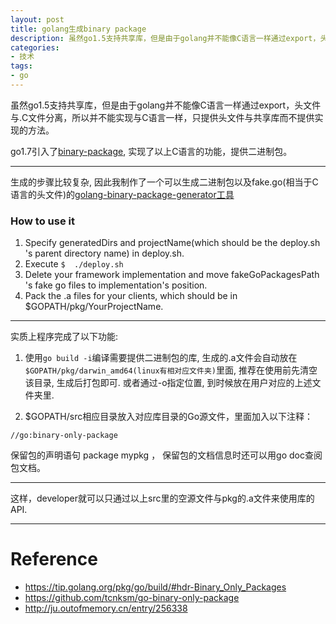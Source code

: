 ```yaml
---
layout: post
title: golang生成binary package
description: 虽然go1.5支持共享库，但是由于golang并不能像C语言一样通过export，头文件与C文件分离，所以并不能实现与C语言一样，只提供头文件与共享库而不提供实现的方法。 go1.7引入了binary-package, 实现了以上C语言的功能，提供二进制包。
categories:
- 技术
tags:
- go
---
```


虽然go1.5支持共享库，但是由于golang并不能像C语言一样通过export，头文件与.C文件分离，所以并不能实现与C语言一样，只提供头文件与共享库而不提供实现的方法。

go1.7引入了[binary-package](https://tip.golang.org/pkg/go/build/#hdr-Binary_Only_Packages), 实现了以上C语言的功能，提供二进制包。

---

生成的步骤比较复杂, 因此我制作了一个可以生成二进制包以及fake.go(相当于C语言的头文件)的[golang-binary-package-generator工具](https://github.com/YongHaoWu/golang-binary-package-generator#golang-binary-package-generator)


### How to use it

1. Specify generatedDirs and projectName(which should be the deploy.sh 's parent directory name) in deploy.sh.
2. Execute ```$  ./deploy.sh```
3. Delete your framework implementation and move fakeGoPackagesPath 's fake go files to implementation's position.
4. Pack the .a files for your clients, which should be in $GOPATH/pkg/YourProjectName.

---
实质上程序完成了以下功能:

1. 使用```go build -i```编译需要提供二进制包的库, 生成的.a文件会自动放在```$GOPATH/pkg/darwin_amd64(linux有相对应文件夹)```里面, 推荐在使用前先清空该目录, 生成后打包即可. 或者通过-o指定位置, 到时候放在用户对应的上述文件夹里.

2. $GOPATH/src相应目录放入对应库目录的Go源文件，里面加入以下注释：

```
//go:binary-only-package
```

保留包的声明语句 package mypkg ， 保留包的文档信息时还可以用go doc查阅包文档。

---

这样，developer就可以只通过以上src里的空源文件与pkg的.a文件来使用库的API.

---

# Reference
* https://tip.golang.org/pkg/go/build/#hdr-Binary_Only_Packages
* https://github.com/tcnksm/go-binary-only-package
* http://ju.outofmemory.cn/entry/256338
